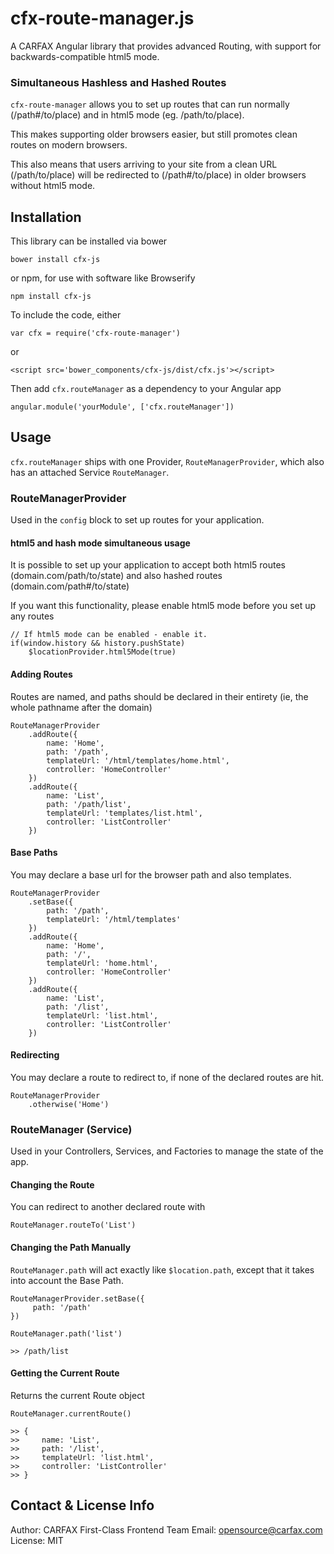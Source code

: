 cfx-route-manager.js
=====

A CARFAX Angular library that provides advanced Routing, with support for backwards-compatible html5 mode.


### Simultaneous Hashless and Hashed Routes

`cfx-route-manager` allows you to set up routes that can run normally (/path#/to/place) and in html5 mode (eg. /path/to/place).

This makes supporting older browsers easier, but still promotes clean routes on modern browsers.

This also means that users arriving to your site from a clean URL (/path/to/place) will be redirected to (/path#/to/place) in older browsers without html5 mode.


Installation
-----

This library can be installed via bower

    bower install cfx-js

or npm, for use with software like Browserify

    npm install cfx-js

To include the code, either

    var cfx = require('cfx-route-manager')

or

    <script src='bower_components/cfx-js/dist/cfx.js'></script>

Then add `cfx.routeManager` as a dependency to your Angular app

    angular.module('yourModule', ['cfx.routeManager'])

Usage
-----

`cfx.routeManager` ships with one Provider, `RouteManagerProvider`, which also has an attached Service `RouteManager`.

### RouteManagerProvider

Used in the `config` block to set up routes for your application.

#### html5 and hash mode simultaneous usage

It is possible to set up your application to accept both html5 routes (domain.com/path/to/state) and also hashed routes (domain.com/path#/to/state)

If you want this functionality, please enable html5 mode before you set up any routes

    // If html5 mode can be enabled - enable it.
    if(window.history && history.pushState)
        $locationProvider.html5Mode(true)

#### Adding Routes

Routes are named, and paths should be declared in their entirety (ie, the whole pathname after the domain)

    RouteManagerProvider
        .addRoute({
            name: 'Home',
            path: '/path',
            templateUrl: '/html/templates/home.html',
            controller: 'HomeController'
        })
        .addRoute({
            name: 'List',
            path: '/path/list',
            templateUrl: 'templates/list.html',
            controller: 'ListController'
        })

#### Base Paths

You may declare a base url for the browser path and also templates.

    RouteManagerProvider
        .setBase({
            path: '/path',
            templateUrl: '/html/templates'
        })
        .addRoute({
            name: 'Home',
            path: '/',
            templateUrl: 'home.html',
            controller: 'HomeController'
        })
        .addRoute({
            name: 'List',
            path: '/list',
            templateUrl: 'list.html',
            controller: 'ListController'
        })

#### Redirecting

You may declare a route to redirect to, if none of the declared routes are hit.

    RouteManagerProvider
        .otherwise('Home')

### RouteManager (Service)

Used in your Controllers, Services, and Factories to manage the state of the app.

#### Changing the Route

You can redirect to another declared route with

    RouteManager.routeTo('List')

#### Changing the Path Manually

`RouteManager.path` will act exactly like `$location.path`, except that it takes into account the Base Path.

    RouteManagerProvider.setBase({
         path: '/path'
    })

    RouteManager.path('list')

    >> /path/list

#### Getting the Current Route

Returns the current Route object

    RouteManager.currentRoute()

    >> {
    >>     name: 'List',
    >>     path: '/list',
    >>     templateUrl: 'list.html',
    >>     controller: 'ListController'
    >> }

Contact & License Info
-----

Author: CARFAX First-Class Frontend Team
Email: opensource@carfax.com
License: MIT